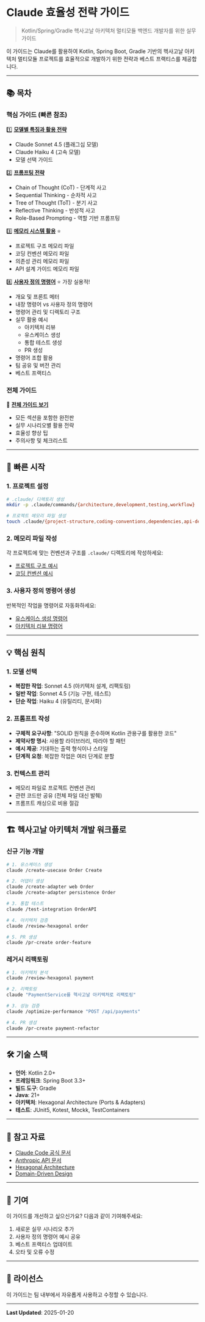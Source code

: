# Claude 효율성 전략 가이드

> Kotlin/Spring/Gradle 헥사고날 아키텍처 멀티모듈 백엔드 개발자를 위한 실무 가이드

이 가이드는 Claude를 활용하여 Kotlin, Spring Boot, Gradle 기반의 헥사고날 아키텍처 멀티모듈 프로젝트를 효율적으로 개발하기 위한 전략과 베스트 프랙티스를 제공합니다.

---

## 📚 목차

### 핵심 가이드 (빠른 참조)

1️⃣ **[모델별 특징과 활용 전략](./docs/01-models-and-strategies.md)**
   - Claude Sonnet 4.5 (플래그십 모델)
   - Claude Haiku 4 (고속 모델)
   - 모델 선택 가이드

2️⃣ **[프롬프팅 전략](./docs/02-prompting-strategies.md)**
   - Chain of Thought (CoT) - 단계적 사고
   - Sequential Thinking - 순차적 사고
   - Tree of Thought (ToT) - 분기 사고
   - Reflective Thinking - 반성적 사고
   - Role-Based Prompting - 역할 기반 프롬프팅

3️⃣ **[메모리 시스템 활용](./docs/03-memory-system.md)** ⭐
   - 프로젝트 구조 메모리 파일
   - 코딩 컨벤션 메모리 파일
   - 의존성 관리 메모리 파일
   - API 설계 가이드 메모리 파일

8️⃣ **[사용자 정의 명령어](./docs/08-custom-commands.md)** ⭐ 가장 실용적!
   - 개요 및 프론트 메터
   - 내장 명령어 vs 사용자 정의 명령어
   - 명령어 관리 및 디렉토리 구조
   - 실무 활용 예시
     - 아키텍처 리뷰
     - 유스케이스 생성
     - 통합 테스트 생성
     - PR 생성
   - 명령어 조합 활용
   - 팀 공유 및 버전 관리
   - 베스트 프랙티스

### 전체 가이드

📖 **[전체 가이드 보기](./FULL_GUIDE.md)**
   - 모든 섹션을 포함한 완전판
   - 실무 시나리오별 활용 전략
   - 효율성 향상 팁
   - 주의사항 및 체크리스트

---

## 🚀 빠른 시작

### 1. 프로젝트 설정

```bash
# .claude/ 디렉토리 생성
mkdir -p .claude/commands/{architecture,development,testing,workflow}

# 프로젝트 메모리 파일 생성
touch .claude/{project-structure,coding-conventions,dependencies,api-design}.md
```

### 2. 메모리 파일 작성

각 프로젝트에 맞는 컨벤션과 구조를 `.claude/` 디렉토리에 작성하세요:
- [프로젝트 구조 예시](./docs/03-memory-system.md#프로젝트-구조-메모리-파일)
- [코딩 컨벤션 예시](./docs/03-memory-system.md#코딩-컨벤션-메모리-파일)

### 3. 사용자 정의 명령어 생성

반복적인 작업을 명령어로 자동화하세요:
- [유스케이스 생성 명령어](./docs/08-custom-commands.md#852-유스케이스-생성-명령어)
- [아키텍처 리뷰 명령어](./docs/08-custom-commands.md#851-아키텍처-리뷰-명령어)

---

## 💡 핵심 원칙

### 1. 모델 선택
- **복잡한 작업**: Sonnet 4.5 (아키텍처 설계, 리팩토링)
- **일반 작업**: Sonnet 4.5 (기능 구현, 테스트)
- **단순 작업**: Haiku 4 (유틸리티, 문서화)

### 2. 프롬프트 작성
- **구체적 요구사항**: "SOLID 원칙을 준수하며 Kotlin 관용구를 활용한 코드"
- **제약사항 명시**: 사용할 라이브러리, 따라야 할 패턴
- **예시 제공**: 기대하는 출력 형식이나 스타일
- **단계적 요청**: 복잡한 작업은 여러 단계로 분할

### 3. 컨텍스트 관리
- 메모리 파일로 프로젝트 컨벤션 관리
- 관련 코드만 공유 (전체 파일 대신 발췌)
- 프롬프트 캐싱으로 비용 절감

---

## 🏗️ 헥사고날 아키텍처 개발 워크플로

### 신규 기능 개발
```bash
# 1. 유스케이스 생성
claude /create-usecase Order Create

# 2. 어댑터 생성
claude /create-adapter web Order
claude /create-adapter persistence Order

# 3. 통합 테스트
claude /test-integration OrderAPI

# 4. 아키텍처 검증
claude /review-hexagonal order

# 5. PR 생성
claude /pr-create order-feature
```

### 레거시 리팩토링
```bash
# 1. 아키텍처 분석
claude /review-hexagonal payment

# 2. 리팩토링
claude "PaymentService를 헥사고날 아키텍처로 리팩토링"

# 3. 성능 검증
claude /optimize-performance "POST /api/payments"

# 4. PR 생성
claude /pr-create payment-refactor
```

---

## 🛠️ 기술 스택

- **언어**: Kotlin 2.0+
- **프레임워크**: Spring Boot 3.3+
- **빌드 도구**: Gradle
- **Java**: 21+
- **아키텍처**: Hexagonal Architecture (Ports & Adapters)
- **테스트**: JUnit5, Kotest, Mockk, TestContainers

---

## 📖 참고 자료

- [Claude Code 공식 문서](https://docs.claude.com/en/docs/claude-code)
- [Anthropic API 문서](https://docs.anthropic.com/)
- [Hexagonal Architecture](https://alistair.cockburn.us/hexagonal-architecture/)
- [Domain-Driven Design](https://www.domainlanguage.com/ddd/)

---

## 🤝 기여

이 가이드를 개선하고 싶으신가요? 다음과 같이 기여해주세요:

1. 새로운 실무 시나리오 추가
2. 사용자 정의 명령어 예시 공유
3. 베스트 프랙티스 업데이트
4. 오타 및 오류 수정

---

## 📝 라이선스

이 가이드는 팀 내부에서 자유롭게 사용하고 수정할 수 있습니다.

---

**Last Updated**: 2025-01-20

